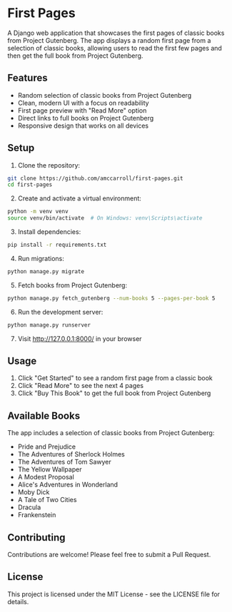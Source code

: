 # First Pages

A Django web application that showcases the first pages of classic books from Project Gutenberg. The app displays a random first page from a selection of classic books, allowing users to read the first few pages and then get the full book from Project Gutenberg.

## Features

- Random selection of classic books from Project Gutenberg
- Clean, modern UI with a focus on readability
- First page preview with "Read More" option
- Direct links to full books on Project Gutenberg
- Responsive design that works on all devices

## Setup

1. Clone the repository:
```bash
git clone https://github.com/amccarroll/first-pages.git
cd first-pages
```

2. Create and activate a virtual environment:
```bash
python -m venv venv
source venv/bin/activate  # On Windows: venv\Scripts\activate
```

3. Install dependencies:
```bash
pip install -r requirements.txt
```

4. Run migrations:
```bash
python manage.py migrate
```

5. Fetch books from Project Gutenberg:
```bash
python manage.py fetch_gutenberg --num-books 5 --pages-per-book 5
```

6. Run the development server:
```bash
python manage.py runserver
```

7. Visit http://127.0.0.1:8000/ in your browser

## Usage

1. Click "Get Started" to see a random first page from a classic book
2. Click "Read More" to see the next 4 pages
3. Click "Buy This Book" to get the full book from Project Gutenberg

## Available Books

The app includes a selection of classic books from Project Gutenberg:
- Pride and Prejudice
- The Adventures of Sherlock Holmes
- The Adventures of Tom Sawyer
- The Yellow Wallpaper
- A Modest Proposal
- Alice's Adventures in Wonderland
- Moby Dick
- A Tale of Two Cities
- Dracula
- Frankenstein

## Contributing

Contributions are welcome! Please feel free to submit a Pull Request.

## License

This project is licensed under the MIT License - see the LICENSE file for details. 